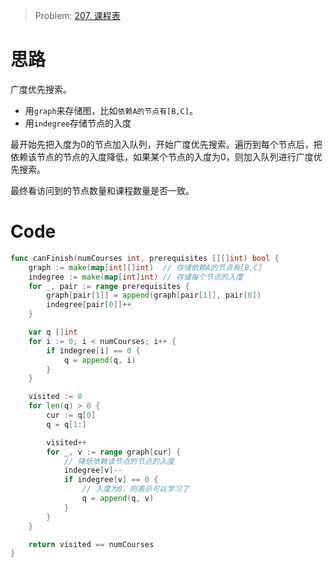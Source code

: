 
> Problem: [207. 课程表](https://leetcode.cn/problems/course-schedule/description/)


# 思路
广度优先搜索。

- 用`graph`来存储图，比如`依赖A的节点有[B,C]`。
- 用`indegree`存储节点的入度

最开始先把入度为0的节点加入队列，开始广度优先搜索。遍历到每个节点后，把依赖该节点的节点的入度降低，如果某个节点的入度为0，则加入队列进行广度优先搜索。

最终看访问到的节点数量和课程数量是否一致。



# Code
```Go []
func canFinish(numCourses int, prerequisites [][]int) bool {
	graph := make(map[int][]int)  // 存储依赖A的节点有[B,C]
	indegree := make(map[int]int) // 存储每个节点的入度
	for _, pair := range prerequisites {
		graph[pair[1]] = append(graph[pair[1]], pair[0])
		indegree[pair[0]]++
	}

	var q []int
	for i := 0; i < numCourses; i++ {
		if indegree[i] == 0 {
			q = append(q, i)
		}
	}

	visited := 0
	for len(q) > 0 {
		cur := q[0]
		q = q[1:]

		visited++
		for _, v := range graph[cur] {
			// 降低依赖该节点的节点的入度
			indegree[v]--
			if indegree[v] == 0 {
				// 入度为0，则表示可以学习了
				q = append(q, v)
			}
		}
	}

	return visited == numCourses
}
```
  

